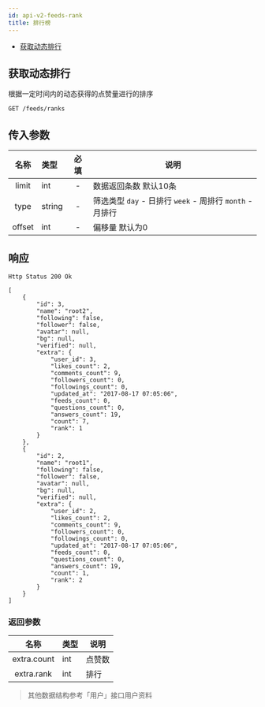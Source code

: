```yaml
---
id: api-v2-feeds-rank
title: 排行榜
---
```


- [获取动态排行](#获取动态排行)

## 获取动态排行

根据一定时间内的动态获得的点赞量进行的排序

```
GET /feeds/ranks
```

## 传入参数

| 名称 | 类型 | 必填 | 说明 |
|:----:|:-----|:----:|------|
| limit | int | -    | 数据返回条数 默认10条 |
| type | string | -  | 筛选类型 `day` - 日排行 `week` - 周排行  `month` - 月排行 |
| offset | int | -   | 偏移量 默认为0 |

## 响应

```
Http Status 200 Ok
```

```json5
[
    {
        "id": 3,
        "name": "root2",
        "following": false,
        "follower": false,
        "avatar": null,
        "bg": null,
        "verified": null,
        "extra": {
            "user_id": 3,
            "likes_count": 2,
            "comments_count": 9,
            "followers_count": 0,
            "followings_count": 0,
            "updated_at": "2017-08-17 07:05:06",
            "feeds_count": 0,
            "questions_count": 0,
            "answers_count": 19,
            "count": 7,
            "rank": 1
        }
    },
    {
        "id": 2,
        "name": "root1",
        "following": false,
        "follower": false,
        "avatar": null,
        "bg": null,
        "verified": null,
        "extra": {
            "user_id": 2,
            "likes_count": 2,
            "comments_count": 9,
            "followers_count": 0,
            "followings_count": 0,
            "updated_at": "2017-08-17 07:05:06",
            "feeds_count": 0,
            "questions_count": 0,
            "answers_count": 19,
            "count": 1,
            "rank": 2
        }
    }
]
```

### 返回参数
| 名称 | 类型 | 说明 |
|:----:|:-----|------|
| extra.count | int | 点赞数 |
| extra.rank | int | 排行 |

> 其他数据结构参考「用户」接口用户资料
